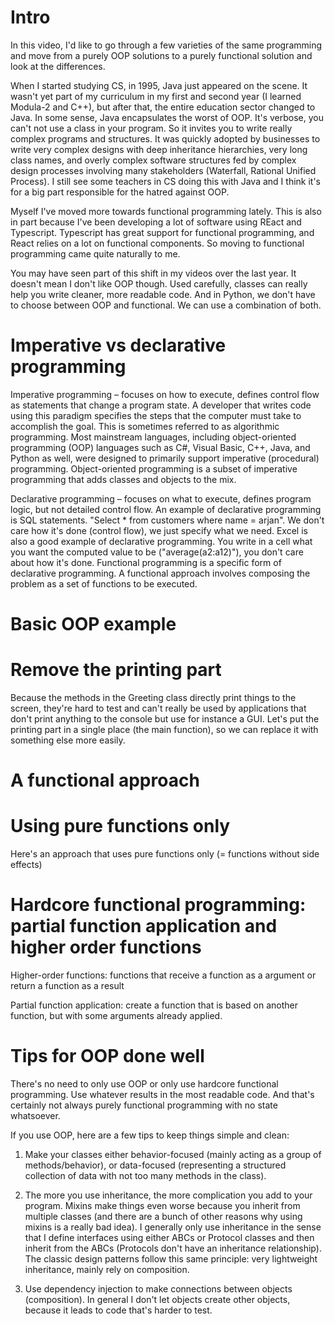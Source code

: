 # Intro

In this video, I'd like to go through a few varieties of the same programming and move from a purely OOP solutions to a purely functional solution and look at the differences.

When I started studying CS, in 1995, Java just appeared on the scene. It wasn't yet part of my curriculum in my first and second year (I learned Modula-2 and C++), but after that, the entire education sector changed to Java. In some sense, Java encapsulates the worst of OOP. It's verbose, you can't not use a class in your program. So it invites you to write really complex programs and structures. It was quickly adopted by businesses to write very complex designs with deep inheritance hierarchies, very long class names, and overly complex software structures fed by complex design processes involving many stakeholders (Waterfall, Rational Unified Process). I still see some teachers in CS doing this with Java and I think it's for a big part responsible for the hatred against OOP.

Myself I've moved more towards functional programming lately. This is also in part because I've been developing a lot of software using REact and Typescript. Typescript has great support for functional programming, and React relies on a lot on functional components. So moving to functional programming came quite naturally to me.

You may have seen part of this shift in my videos over the last year. It doesn't mean I don't like OOP though. Used carefully, classes can really help you write cleaner, more readable code. And in Python, we don't have to choose between OOP and functional. We can use a combination of both.

# Imperative vs declarative programming

Imperative programming – focuses on how to execute, defines control flow as statements that change a program state. A developer that writes code using this paradigm specifies the steps that the computer must take to accomplish the goal. This is sometimes referred to as algorithmic programming. Most mainstream languages, including object-oriented programming (OOP) languages such as C#, Visual Basic, C++, Java, and Python as well, were designed to primarily support imperative (procedural) programming. Object-oriented programming is a subset of imperative programming that adds classes and objects to the mix.

Declarative programming – focuses on what to execute, defines program logic, but not detailed control flow. An example of declarative programming is SQL statements. "Select \* from customers where name = arjan". We don't care how it's done (control flow), we just specify what we need. Excel is also a good example of declarative programming. You write in a cell what you want the computed value to be ("average(a2:a12)"), you don't care about how it's done. Functional programming is a specific form of declarative programming. A functional approach involves composing the problem as a set of functions to be executed.

# Basic OOP example

# Remove the printing part

Because the methods in the Greeting class directly print things to the screen, they're hard to test and can't really be used by applications that don't print anything to the console but use for instance a GUI. Let's put the printing part in a single place (the main function), so we can replace it with something else more easily.

# A functional approach

# Using pure functions only

Here's an approach that uses pure functions only (= functions without side effects)

# Hardcore functional programming: partial function application and higher order functions

Higher-order functions: functions that receive a function as a argument or return a function as a result

Partial function application: create a function that is based on another function, but with some arguments already applied.

# Tips for OOP done well

There's no need to only use OOP or only use hardcore functional programming. Use whatever results in the most readable code. And that's certainly not always purely functional programming with no state whatsoever.

If you use OOP, here are a few tips to keep things simple and clean:

1. Make your classes either behavior-focused (mainly acting as a group of methods/behavior), or data-focused (representing a structured collection of data with not too many methods in the class).

2. The more you use inheritance, the more complication you add to your program. Mixins make things even worse because you inherit from multiple classes (and there are a bunch of other reasons why using mixins is a really bad idea). I generally only use inheritance in the sense that I define interfaces using either ABCs or Protocol classes and then inherit from the ABCs (Protocols don't have an inheritance relationship). The classic design patterns follow this same principle: very lightweight inheritance, mainly rely on composition.

3. Use dependency injection to make connections between objects (composition). In general I don't let objects create other objects, because it leads to code that's harder to test.
